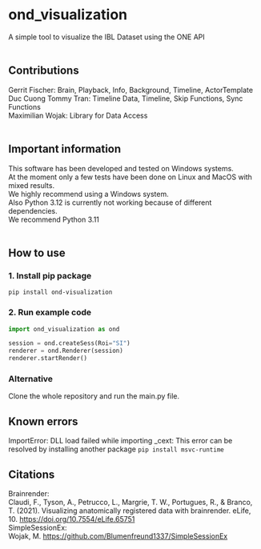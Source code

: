 # ond_visualization
A simple tool to visualize the IBL Dataset using the ONE API <br>
<br>
## Contributions
Gerrit Fischer: Brain, Playback, Info, Background, Timeline, ActorTemplate <br>
Duc Cuong Tommy Tran: Timeline Data, Timeline, Skip Functions, Sync Functions <br>
Maximilian Wojak: Library for Data Access <br>
<br>
## Important information
This software has been developed and tested on Windows systems. <br>
At the moment only a few tests have been done on Linux and MacOS with mixed results. <br>
We highly recommend using a Windows system. <br>
Also Python 3.12 is currently not working because of different dependencies. <br>
We recommend Python 3.11 <br>
<br>
## How to use
### 1. Install pip package
```
pip install ond-visualization
```
### 2. Run example code
```py
import ond_visualization as ond

session = ond.createSess(Roi="SI")
renderer = ond.Renderer(session)
renderer.startRender()
```
### Alternative
Clone the whole repository and run the main.py file. <br>

## Known errors
ImportError: DLL load failed while importing _cext:
This error can be resolved by installing another package
``` pip install msvc-runtime ```

## Citations  
Brainrender: <br>
Claudi, F., Tyson, A., Petrucco, L., Margrie, T. W., Portugues, R., & Branco, T. (2021). Visualizing anatomically registered data with brainrender. eLife, 10. https://doi.org/10.7554/eLife.65751 <br>
SimpleSessionEx: <br>
Wojak, M. https://github.com/Blumenfreund1337/SimpleSessionEx

